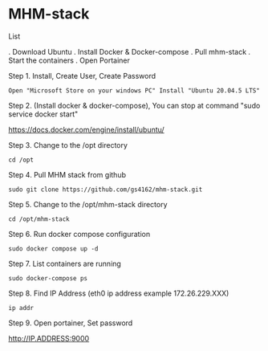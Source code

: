 
# MHM-stack 

List

. Download Ubuntu
. Install Docker & Docker-compose
. Pull mhm-stack
. Start the containers
. Open Portainer

Step 1. Install, Create User, Create Password

```
Open "Microsoft Store on your windows PC" Install "Ubuntu 20.04.5 LTS"
```

Step 2. (Install docker & docker-compose), You can stop at command  "sudo service docker start"
 
https://docs.docker.com/engine/install/ubuntu/

Step 3. Change to the /opt directory 

```
cd /opt
```

Step 4. Pull MHM stack from github 

```
sudo git clone https://github.com/gs4162/mhm-stack.git
```
Step 5. Change to the /opt/mhm-stack directory 
```
cd /opt/mhm-stack
```
Step 6. Run docker compose configuration

```
sudo docker compose up -d
```
Step 7. List containers are running

```
sudo docker-compose ps
```
Step 8. Find IP Address (eth0 ip address example 172.26.229.XXX)
```
ip addr
```
Step 9. Open portainer, Set password

http://IP.ADDRESS:9000

